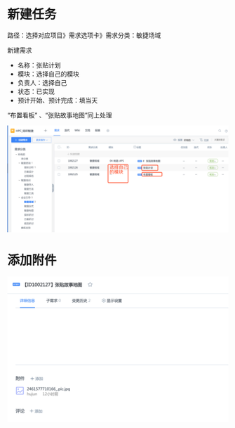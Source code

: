 
# 新建任务

路径：选择对应项目》需求选项卡》需求分类：敏捷场域

新建需求
- 名称：张贴计划
- 模块：选择自己的模块
- 负责人：选择自己
- 状态：已实现
- 预计开始、预计完成：填当天

“布置看板” 、“张贴故事地图”同上处理

![](/img/2019-12-31-10-30-02.png)

# 添加附件

![](/img/2019-12-31-10-34-36.png)